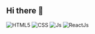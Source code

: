 ## Hi there 👋

![HTML5](https://img.shields.io/badge/HTML5-E34F26?style=for-the-badge&logo=html5&logoColor=white) ![CSS](https://img.shields.io/badge/CSS3-1572B6?style=for-the-badge&logo=css3&logoColor=white) ![Js](https://img.shields.io/badge/JavaScript-323330?style=for-the-badge&logo=javascript&logoColor=F7DF1E) ![ReactJs](https://img.shields.io/badge/React-20232A?style=for-the-badge&logo=react&logoColor=61DAFB)
<!--
**khoidh24/khoidh24** is a ✨ _special_ ✨ repository because its `README.md` (this file) appears on your GitHub profile.

Here are some ideas to get you started:

- 🔭 I’m currently working on ...
- 🌱 I’m currently learning ...
- 👯 I’m looking to collaborate on ...
- 🤔 I’m looking for help with ...
- 💬 Ask me about ...
- 📫 How to reach me: ...
- 😄 Pronouns: ...
- ⚡ Fun fact: ...
-->

